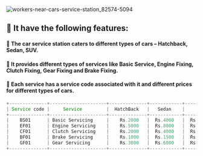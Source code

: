 ![workers-near-cars-service-station_82574-5094](https://github.com/Sowndarya9920/CarServiceStation/assets/112794922/9b0c5c43-5dd2-40b0-897a-ccf2213968ed) 
## :white_flower: It have the following features:
#### :car: The car service station caters to different types of cars – Hatchback, Sedan, SUV.
#### :car: It provides different types of services like Basic Service, Engine Fixing, Clutch Fixing, Gear Fixing and Brake Fixing.
#### :car: Each service has a service code associated with it and different prices for different types of cars.
```java
+--------------+---------------------+--------------+------------+--------------+
| Service code |     Service         |  HatchBack   |   Sedan    |     SUV      |
+--------------+---------------------+--------------+------------+--------------+
|    BS01      | Basic Servicing     |    Rs.2000   |  Rs.4000   |  Rs.5000     |
|    EF01      | Engine Servicing    |    Rs.5000   |  Rs.8000   |  Rs.10000    |
|    CF01      | Clutch Servicing    |    Rs.2000   |  Rs.4000   |  Rs.6000     |
|    BF01      | Brake Servicing     |    Rs.1000   |  Rs.1500   |  Rs.2500     |
|    GF01      | Gear Servicing      |    Rs.3000   |  Rs.6000   |  Rs.8000     |
+--------------+---------------------+--------------+------------+--------------+
```

